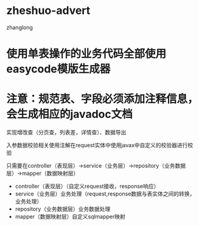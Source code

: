 # zheshuo-advert
zhanglong

# 使用单表操作的业务代码全部使用easycode模版生成器
  # 注意：规范表、字段必须添加注释信息，会生成相应的javadoc文档
实现增改查（分页查，列表差，详情查）、数据导出

入参数据校验相关使用注解在request实体中使用javax中自定义的校验器进行校验

只需要在controller（表现层）->service（业务层）->repository（业务数据层）->mapper（数据映射层）

* controller（表现层）（自定义request接收，response响应）
* service（业务层）业务处理（request,response数据与表实体之间的转换，业务处理）
* repository（业务数据层）业务数据处理
* mapper（数据映射层）自定义sqlmapper映射
